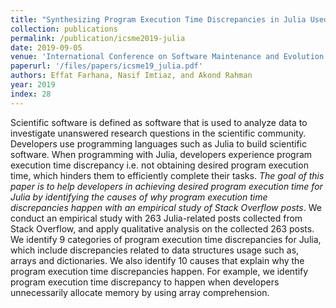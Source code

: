 ```yaml
---
title: "Synthesizing Program Execution Time Discrepancies in Julia Used for Scientific Software"
collection: publications
permalink: /publication/icsme2019-julia
date: 2019-09-05
venue: 'International Conference on Software Maintenance and Evolution (ICSME)'
paperurl: '/files/papers/icsme19_julia.pdf'
authors: Effat Farhana, Nasif Imtiaz, and Akond Rahman
year: 2019
index: 28
--- 
```

Scientific software is defined as software that is used to analyze data to investigate unanswered research questions in the scientific community. Developers use programming languages such as Julia to build scientific software. When programming with Julia, developers experience program execution time discrepancy i.e. not obtaining desired program execution time, which hinders them to efficiently complete their tasks. *The goal of this paper is to help developers in achieving desired program execution time for Julia by identifying the causes of why program execution time discrepancies happen with an empirical study of Stack Overflow posts*. We conduct an empirical study with 263 Julia-related posts collected from Stack Overflow, and apply qualitative analysis on the collected 263 posts. We identify 9 categories of program execution time discrepancies for Julia, which include discrepancies related to data structures usage such as, arrays and dictionaries. We also identify 10 causes that explain why the program execution time discrepancies happen. For example, we identify program execution time discrepancy to happen when developers unnecessarily allocate memory by using array comprehension.  